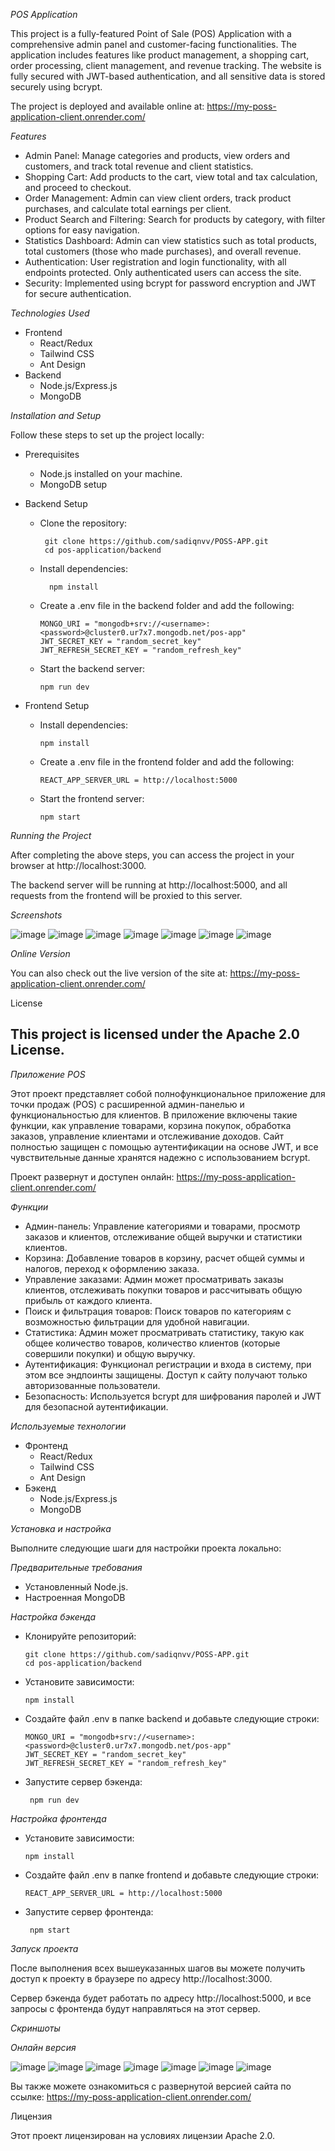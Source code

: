 *POS Application*

This project is a fully-featured Point of Sale (POS) Application with a comprehensive admin panel and customer-facing functionalities. The application includes features like product management, a shopping cart, order processing, client management, and revenue tracking. The website is fully secured with JWT-based authentication, and all sensitive data is stored securely using bcrypt.

The project is deployed and available online at: https://my-poss-application-client.onrender.com/

*Features*

  - Admin Panel: Manage categories and products, view orders and customers, and track total revenue and client statistics.
  - Shopping Cart: Add products to the cart, view total and tax calculation, and proceed to checkout.
  - Order Management: Admin can view client orders, track product purchases, and calculate total earnings per client.
  - Product Search and Filtering: Search for products by category, with filter options for easy navigation.
  - Statistics Dashboard: Admin can view statistics such as total products, total customers (those who made purchases), and overall revenue.
  - Authentication: User registration and login functionality, with all endpoints protected. Only authenticated users can access the site.
  - Security: Implemented using bcrypt for password encryption and JWT for secure authentication.

*Technologies Used*

  - Frontend
    - React/Redux
    - Tailwind CSS
    - Ant Design
  - Backend
    - Node.js/Express.js
    - MongoDB

*Installation and Setup*

Follow these steps to set up the project locally:

  - Prerequisites
    - Node.js installed on your machine.
    - MongoDB setup
   
  - Backend Setup
    - Clone the repository:
      
           git clone https://github.com/sadiqnvv/POSS-APP.git
           cd pos-application/backend
    - Install dependencies:

            npm install
    - Create a .env file in the backend folder and add the following:
      
          MONGO_URI = "mongodb+srv://<username>:<password>@cluster0.ur7x7.mongodb.net/pos-app"
          JWT_SECRET_KEY = "random_secret_key"
          JWT_REFRESH_SECRET_KEY = "random_refresh_key"
    - Start the backend server:

          npm run dev

 - Frontend Setup
    - Install dependencies:

          npm install
    - Create a .env file in the frontend folder and add the following:

          REACT_APP_SERVER_URL = http://localhost:5000
    - Start the frontend server:

          npm start

*Running the Project*

After completing the above steps, you can access the project in your browser at http://localhost:3000.

The backend server will be running at http://localhost:5000, and all requests from the frontend will be proxied to this server.


*Screenshots*

![image](https://github.com/user-attachments/assets/2f2726c1-2414-4412-a3e2-06510eae366f)
![image](https://github.com/user-attachments/assets/bc58680d-7e56-438d-b279-1011d5142816)
![image](https://github.com/user-attachments/assets/7e779da2-2f28-4003-8c48-f81a09797715)
![image](https://github.com/user-attachments/assets/87d25060-8f34-401a-a668-83fcdc2a866c)
![image](https://github.com/user-attachments/assets/26ec1e09-f816-4de8-85d1-55371b184c42)
![image](https://github.com/user-attachments/assets/4116a5fb-079b-4441-b0ba-c7b01ac1bc3d)
![image](https://github.com/user-attachments/assets/f98c001c-d7f5-44de-b4fb-18c445ba7d91)

*Online Version*

You can also check out the live version of the site at: https://my-poss-application-client.onrender.com/

License

This project is licensed under the Apache 2.0 License.
-------------------------------------------------------------------------------------------------------------------------------------------------
*Приложение POS*

Этот проект представляет собой полнофункциональное приложение для точки продаж (POS) с расширенной админ-панелью и функциональностью для клиентов. В приложение включены такие функции, как управление товарами, корзина покупок, обработка заказов, управление клиентами и отслеживание доходов. Сайт полностью защищен с помощью аутентификации на основе JWT, и все чувствительные данные хранятся надежно с использованием bcrypt.

Проект развернут и доступен онлайн: https://my-poss-application-client.onrender.com/

*Функции*

- Админ-панель: Управление категориями и товарами, просмотр заказов и клиентов, отслеживание общей выручки и статистики клиентов.
- Корзина: Добавление товаров в корзину, расчет общей суммы и налогов, переход к оформлению заказа.
- Управление заказами: Админ может просматривать заказы клиентов, отслеживать покупки товаров и рассчитывать общую прибыль от каждого клиента.
- Поиск и фильтрация товаров: Поиск товаров по категориям с возможностью фильтрации для удобной навигации.
- Статистика: Админ может просматривать статистику, такую как общее количество товаров, количество клиентов (которые совершили покупки) и общую выручку.
- Аутентификация: Функционал регистрации и входа в систему, при этом все эндпоинты защищены. Доступ к сайту получают только авторизованные пользователи.
- Безопасность: Используется bcrypt для шифрования паролей и JWT для безопасной аутентификации.

*Используемые технологии*
  - Фронтенд
    - React/Redux
    - Tailwind CSS
    - Ant Design
  - Бэкенд
    - Node.js/Express.js
    - MongoDB

*Установка и настройка*

Выполните следующие шаги для настройки проекта локально:

*Предварительные требования*
  - Установленный Node.js.
  - Настроенная MongoDB

*Настройка бэкенда*
  - Клонируйте репозиторий:

        git clone https://github.com/sadiqnvv/POSS-APP.git
        cd pos-application/backend
  - Установите зависимости:

        npm install
  - Создайте файл .env в папке backend и добавьте следующие строки:

        MONGO_URI = "mongodb+srv://<username>:<password>@cluster0.ur7x7.mongodb.net/pos-app"
        JWT_SECRET_KEY = "random_secret_key"
        JWT_REFRESH_SECRET_KEY = "random_refresh_key"
 - Запустите сервер бэкенда:

        npm run dev
*Настройка фронтенда*
  - Установите зависимости:

        npm install
 - Создайте файл .env в папке frontend и добавьте следующие строки:

       REACT_APP_SERVER_URL = http://localhost:5000
- Запустите сервер фронтенда:

       npm start
  
*Запуск проекта*

После выполнения всех вышеуказанных шагов вы можете получить доступ к проекту в браузере по адресу http://localhost:3000.

Сервер бэкенда будет работать по адресу http://localhost:5000, и все запросы с фронтенда будут направляться на этот сервер.

*Скриншоты*

*Онлайн версия*

![image](https://github.com/user-attachments/assets/2f2726c1-2414-4412-a3e2-06510eae366f)
![image](https://github.com/user-attachments/assets/bc58680d-7e56-438d-b279-1011d5142816)
![image](https://github.com/user-attachments/assets/7e779da2-2f28-4003-8c48-f81a09797715)
![image](https://github.com/user-attachments/assets/87d25060-8f34-401a-a668-83fcdc2a866c)
![image](https://github.com/user-attachments/assets/26ec1e09-f816-4de8-85d1-55371b184c42)
![image](https://github.com/user-attachments/assets/4116a5fb-079b-4441-b0ba-c7b01ac1bc3d)
![image](https://github.com/user-attachments/assets/f98c001c-d7f5-44de-b4fb-18c445ba7d91)

Вы также можете ознакомиться с развернутой версией сайта по ссылке: https://my-poss-application-client.onrender.com/

Лицензия

Этот проект лицензирован на условиях лицензии Apache 2.0.
